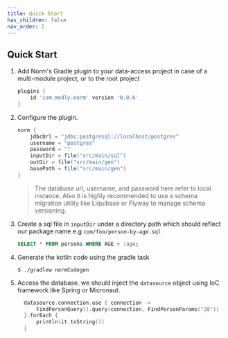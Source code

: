 ```yaml
---
title: Quick Start
has_children: false
nav_order: 2
---
```


## Quick Start

1. Add Norm's Gradle plugin to your data-access project in case of a multi-module project, or to the root project

    ```gradle
    plugins {
        id 'com.medly.norm' version '0.0.6'
    }
    ```


2. Configure the plugin. 

    ```groovy
    norm {
        jdbcUrl = "jdbc:postgresql://localhost/postgres"
        username = "postgres"
        password = ""
        inputDir = file("src/main/sql")
        outDir = file("src/main/gen")
        basePath = file("src/main/gen")
    }
    ```



    > The database url, username, and password here refer to local instance. Also it is highly recommended to use a schema migration utility like Liquibase or Flyway to manage schema versioning. 





3. Create a sql file in `inputDir` under a directory path which should reflect our package name e.g `com/foo/person-by-age.sql`

    ```sql
    SELECT * FROM persons WHERE AGE > :age;
    ```


4. Generate the kotlin code using the gradle task

    ```shell
    $ ./gradlew normCodegen
    ```

5. Access the database. we should inject the `datasource` object using IoC framework like Spring or Micronaut.

    ```kotlin
      datasource.connection.use { connection ->
          FindPersonQuery().query(connection, FindPersonParams("28"))
      }.forEach {
          println(it.toString())
      }
    ```

